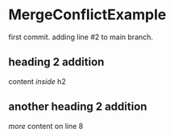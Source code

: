 # MergeConflictExample
first commit.  adding line #2 to main branch.

## heading 2 addition
content *inside* h2

## another heading 2 addition
_more_ content on line 8
